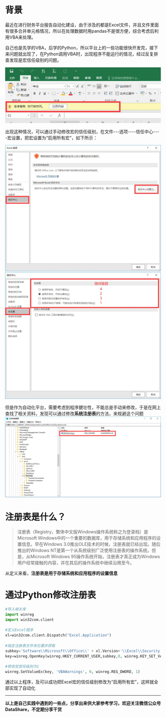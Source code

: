 # 背景
最近在进行财务平台报告自动化建设，由于涉及的都是Excel文件，并且文件里面有很多合并单元格情况，所以在处理数据时用pandas不是很方便，综合考虑后利用VBA来处理。

自己也是先学的VBA，后学的Python，所以平台上的一些功能很快开发完，接下来问题就出现了，在Python调用VBA时，出现程序不能运行的情况，经过反复排查发现是宏信任级别的问题。

![宏已被禁用.png](./images/6641583-0066f804b71fe9ac.webp)

出现这种情况，可以通过手动修改宏的信任级别，在文件---选项----信任中心----宏设置，把宏设置为“启用所有宏”，如下所示：

![信任中心.png](./images/6641583-1e4c3d3090b0df67.webp)
![信任级别.png](./images/6641583-989350f43de5055e.webp)

但是作为自动化平台，需要考虑到程序健壮性，不能总是手动来修改，于是在网上查找了相关资料，发现可以通过修改**系统注册表**的方法，来规避这个问题
![注册表.png](./images/6641583-7bb74d074a7d0fe3.webp)

# 注册表是什么？

>注册表（Registry，繁体中文版Windows操作系统称之为登录档）是Microsoft Windows中的一个重要的数据库，用于存储系统和应用程序的设置信息。早在Windows 3.0推出OLE技术的时候，注册表就已经出现。随后推出的Windows NT是第一个从系统级别广泛使用注册表的操作系统。但是，从Microsoft Windows 95操作系统开始，注册表才真正成为Windows用户经常接触的内容，并在其后的操作系统中继续沿用至今。

从定义来看，**注册表是用于存储系统和应用程序的设置信息**

# 通过Python修改注册表
```python
#导入相关库
import winreg
import win32com.client

#定义Excel程序
xl=win32com.client.Dispatch("Excel.Application")

#指定注册表文件夹位置并获取
subkey='Software\\Microsoft\\Office\\' + xl.Version+'\\Excel\\Security'
key=winreg.OpenKey(winreg.HKEY_CURRENT_USER,subkey,0, winreg.KEY_SET_VALUE)

#修改宏信任级别为1
winreg.SetValueEx(key, 'VBAWarnings', 0, winreg.REG_DWORD, 1)
```
通过以上程序，及可以成功把Excel宏的信任级别修改为“启用所有宏”，这样就全部实现了自动化

**************************************************************************
**以上是自己实践中遇到的一些点，分享出来供大家参考学习，欢迎关注微信公众号DataShare，不定期分享干货**


